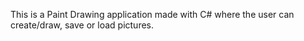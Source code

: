 This is a Paint Drawing application made with C# where the user can create/draw, save or load pictures. 
